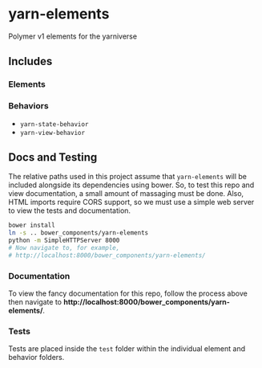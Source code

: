 # yarn-elements
Polymer v1 elements for the yarniverse

## Includes
### Elements
### Behaviors
  - `yarn-state-behavior`
  - `yarn-view-behavior`

## Docs and Testing
The relative paths used in this project assume that `yarn-elements` will be included alongside its dependencies using bower.  So, to test this repo and view documentation, a small amount of massaging must be done.  Also, HTML imports require CORS support, so we must use a simple web server to view the tests and documentation.
```bash
bower install
ln -s .. bower_components/yarn-elements
python -m SimpleHTTPServer 8000
# Now navigate to, for example,
# http://localhost:8000/bower_components/yarn-elements/
```

### Documentation
To view the fancy documentation for this repo, follow the process above then navigate to **http://localhost:8000/bower_components/yarn-elements/**.

### Tests
Tests are placed inside the `test` folder within the individual element and behavior folders.
